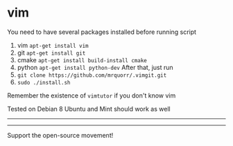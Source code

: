 # vim
You need to have several packages installed before running script
1. vim `apt-get install vim`
2. git `apt-get install git`
3. cmake `apt-get install build-install cmake`
4. python `apt-get install python-dev`
After that, just run
1. `git clone https://github.com/mrquorr/.vimgit.git`
2. `sudo ./install.sh`

Remember the existence of `vimtutor` if you don't know vim


Tested on Debian 8
Ubuntu and Mint should work as well

---
---
Support the open-source movement!
